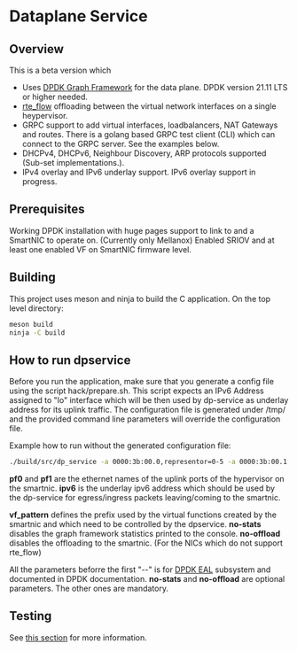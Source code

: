 # Dataplane Service

## **Overview**
This is a beta version which 
- Uses [DPDK Graph Framework](https://doc.dpdk.org/guides/prog_guide/graph_lib.html) for the data plane. DPDK version 21.11 LTS or higher needed.
- [rte_flow](https://doc.dpdk.org/guides/prog_guide/rte_flow.html) offloading between the virtual network interfaces on a single heypervisor.
- GRPC support to add virtual interfaces, loadbalancers, NAT Gateways and routes. There is a golang based GRPC
test client (CLI) which can connect to the GRPC server. See the examples below.
- DHCPv4, DHCPv6, Neighbour Discovery, ARP protocols supported (Sub-set implementations.).
- IPv4 overlay and IPv6 underlay support. IPv6 overlay support in progress.
## **Prerequisites**
Working DPDK installation with huge pages support to link to and a SmartNIC to operate on. (Currently only Mellanox) Enabled SRIOV and at least one enabled VF on SmartNIC firmware level.

## **Building**

This project uses meson and ninja to build the C application. On the top level directory:

```bash
meson build
ninja -C build
```

## **How to run dpservice**
Before you run the application, make sure that you generate a config file using the script hack/prepare.sh. This script expects an IPv6 Address assigned to "lo" interface which will be then used by dp-service as underlay address for its uplink traffic. The configuration file is generated under /tmp/ and the provided command line parameters will override the configuration file.

Example how to run without the generated configuration file:

```bash
./build/src/dp_service -a 0000:3b:00.0,representor=0-5 -a 0000:3b:00.1 -l 0,1 -- --pf0=enp59s0f1 --pf1=enp59s0f1 --vf-pattern=enp59s0f0_ --ipv6=2a10:afc0:e01f:209:: --no-stats --no-offload
```
**pf0** and **pf1** are the ethernet names of the uplink ports of the hypervisor on the smartnic. **ipv6** is the underlay ipv6 address which should be used by the dp-service for egress/ingress packets leaving/coming to the smartnic.

**vf_pattern** defines the prefix used by the virtual functions created by the smartnic and which need to be controlled by the dpservice. **no-stats** disables the graph framework statistics printed to the console. **no-offload** disables the offloading to the smartnic. (For the NICs which do not support 
rte_flow)

All the parameters beforre the first "--" is for [DPDK EAL](https://doc.dpdk.org/guides/linux_gsg/linux_eal_parameters.html) subsystem and documented in DPDK documentation.  **no-stats** and **no-offload** are optional parameters. The other ones are mandatory.

## Testing
See [this section](testing/README.md) for more information.
